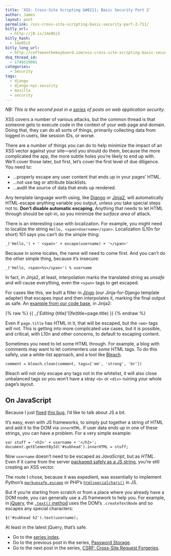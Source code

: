 ```yaml
---
title: 'XSS: Cross-Site Scripting &#8211; Basic Security Part 2'
author: James
layout: post
permalink: /xss-cross-site-scripting-basic-security-part-2-711/
bitly_url:
  - http://j0.is/14e05i5
bitly_hash:
  - 14e05i5
bitly_long_url:
  - http://coffeeonthekeyboard.com/xss-cross-site-scripting-basic-security-part-2-711/
dsq_thread_id:
  - 1746519081
categories:
  - Security
tags:
  - django
  - django-nyc-security
  - mozilla
  - security
---
```

*NB: This is the second post in a [series][1] of posts on web application security.*

XSS covers a number of various attacks, but the common thread is that someone gets to execute code in the context of your web page and domain. Doing that, they can do all sorts of things, primarily collecting data from logged in users, like session IDs, or worse.

There are a number of things you can do to help minimize the impact of an XSS vector against your site&mdash;and you should do them, because the more complicated the app, the more subtle holes you&#8217;re likely to end up with. We&#8217;ll cover those later, but first, let&#8217;s cover the first level of due diligence. You need to:

  * &#8230;properly escape any user content that ends up in your pages&#8217; HTML.
  * &#8230;not use tag or attribute blacklists.
  * &#8230;audit the source of data that ends up rendered.

Any template language worth using, like [Django][2] or [Jinja2][3], will automatically HTML-escape anything variable you output, unless you take special steps not to. **Don&#8217;t disable automatic escaping.** Anything that needs to let HTML through should be opt-in, so you minimize the *surface area* of attack.

There is an interesting case with localization. For example, you might need to localize the string `Hello, <span>Username</span>`. Localization (L10n for short) 101 says you can&#8217;t do the simple thing:

    _('Hello,') + ' <span>' + escape(username) + '</span>'
    

Because in some locales, the name will need to come first. And you can&#8217;t do the other simple thing, because it&#8217;s insecure:

    _('Hello, <span>%s</span>') % username
    

In fact, in Jinja2, at least, interpolation marks the translated string as *unsafe* and will cause everything, even the `<span>` tags to get escaped.

For cases like this, we built a filter in [Jingo][4] (our Jinja-for-Django template adapter) that escapes input and then interpolates it, marking the final output as safe. An [example from our code base][5], in Jinja2:

{% raw %}
    {{ _('<em>Editing</em> {title}')|fe(title=page.title) }}
{% endraw %}
    

Even if `page.title` has HTML in it, that will be escaped, but the `<em>` tags will not. This is getting into more complicated use cases, but it is possible, and critical, with L10n and other concerns, to default to escaping content.

Sometimes you need to let some HTML through. For example, a blog with comments may want to let commenters use *some* HTML tags. To do this safely, use a white-list approach, and a tool like [Bleach][6].

    comment = bleach.clean(comment, tags=['em', 'strong', 'br'])
    

Bleach will not only escape any tags not in the whitelist, it will also close unbalanced tags so you won&#8217;t have a stray `<b>` or `<div>` ruining your whole page&#8217;s layout.

## On JavaScript

Because I just [fixed][7] [this bug][8], I&#8217;d like to talk about JS a bit.

It&#8217;s easy, even with JS frameworks, to simply put together a string of HTML and add it to the DOM via `innerHTML`. If user data ends up in one of these strings, you can have a problem. For a very simple example:

    var stuff = '<h2>' + username + '</h2>';
    document.getElementById('#subhead').innerHTML = stuff;
    

Now `username` doesn&#8217;t need to be escaped as *JavaScript*, but as *HTML*. Even if it came from the server [packaged safely as a JS string][9], you&#8217;re still creating an XSS vector.

The route I chose, because it was expedient, was essentially to implement Python&#8217;s [`markupsafe.escape`][10] or PHP&#8217;s [`htmlspecialchars()`][11] in JS.

But if you&#8217;re starting from scratch or from a place where you already have a DOM node, you can generally use a JS framework to help you. For example, in [jQuery][12], the [`.text()` method][13] uses the DOM&#8217;s `.createTextNode` and so escapes any special characters:

    $('#subhead h2').text(username);
    

At least in the latest jQuery, that&#8217;s safe.

  * Go to the [series index][14].
  * Go to the previous post in the series, [Password Storage][15].
  * Go to the next post in the series, [CSRF: Cross-Site Request Forgeries][16].

 [1]: http://coffeeonthekeyboard.com/best-basic-security-practices-especially-with-django-697/
 [2]: https://docs.djangoproject.com/en/dev/topics/templates/
 [3]: http://jinja.pocoo.org/
 [4]: https://github.com/jbalogh/jingo
 [5]: https://github.com/mozilla/kitsune/blob/master/apps/wiki/templates/wiki/edit_document.html#L17
 [6]: https://github.com/jsocol/bleach
 [7]: https://github.com/mozilla/kitsune/commit/9416717ed28
 [8]: https://bugzilla.mozilla.org/show_bug.cgi?id=772998
 [9]: http://docs.python.org/library/json.html
 [10]: https://github.com/mitsuhiko/markupsafe/blob/master/markupsafe/_native.py#L14
 [11]: http://php.net/manual/en/function.htmlspecialchars.php
 [12]: http://jquery.com/
 [13]: http://api.jquery.com/text/#text2
 [14]: http://coffeeonthekeyboard.com/best-basic-security-practices-especially-with-django-697/ "Best Basic Security Practices (Especially with Django)"
 [15]: http://coffeeonthekeyboard.com/password-storage-basic-security-part-1-706/ "Password Storage – Basic Security Part 1"
 [16]: http://coffeeonthekeyboard.com/csrf-cross-site-request-forgeries-basic-security-part-3-747/ "CSRF: Cross-Site Request Forgeries – Basic Security Part 3"
